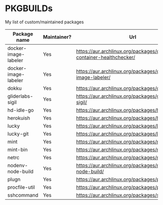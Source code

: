 # PKGBUILDs
My list of custom/maintained packages

| Package name         | Maintainer? | Url                                                                |
| -------------------- | ----------- | ------------------------------------------------------------------ |
| docker-image-labeler | Yes         | https://aur.archlinux.org/packages/docker-container-healthchecker/ |
| docker-image-labeler | Yes         | https://aur.archlinux.org/packages/docker-image-labeler/           |
| dokku                | Yes         | https://aur.archlinux.org/packages/dokku/                          |
| gliderlabs-sigil     | Yes         | https://aur.archlinux.org/packages/gliderlabs-sigil/               |
| hd-idle-go           | Yes         | https://aur.archlinux.org/packages/hd-idle-go/                     |
| herokuish            | Yes         | https://aur.archlinux.org/packages/herokuish/                      |
| lucky                | Yes         | https://aur.archlinux.org/packages/lucky/                          |
| lucky-git            | Yes         | https://aur.archlinux.org/packages/lucky-git/                      |
| mint                 | Yes         | https://aur.archlinux.org/packages/mint/                           |
| mint-bin             | Yes         | https://aur.archlinux.org/packages/mint-bin/                       |
| netrc                | Yes         | https://aur.archlinux.org/packages/netrc/                          |
| nodenv-node-build    | Yes         | https://aur.archlinux.org/packages/nodenv-node-build/              |
| plugn                | Yes         | https://aur.archlinux.org/packages/plugn/                          |
| procfile-util        | Yes         | https://aur.archlinux.org/packages/procfile-util/                  |
| sshcommand           | Yes         | https://aur.archlinux.org/packages/sshcommand/                     |
